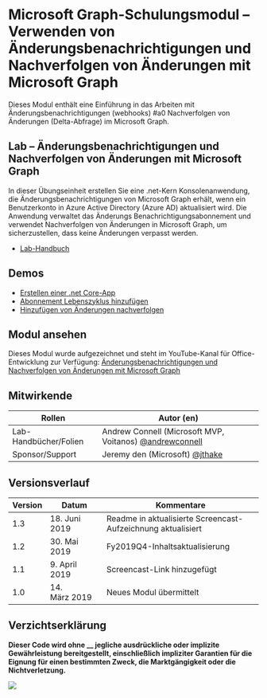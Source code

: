 # <a name="microsoft-graph-training-module---using-change-notifications-and-track-changes-with-microsoft-graph"></a>Microsoft Graph-Schulungsmodul – Verwenden von Änderungsbenachrichtigungen und Nachverfolgen von Änderungen mit Microsoft Graph

Dieses Modul enthält eine Einführung in das Arbeiten mit Änderungsbenachrichtigungen (webhooks) #a0 Nachverfolgen von Änderungen (Delta-Abfrage) im Microsoft Graph.

## <a name="lab---change-notifications-and-track-changes-with-the-microsoft-graph"></a>Lab – Änderungsbenachrichtigungen und Nachverfolgen von Änderungen mit Microsoft Graph

In dieser Übungseinheit erstellen Sie eine .net-Kern Konsolenanwendung, die Änderungsbenachrichtigungen von Microsoft Graph erhält, wenn ein Benutzerkonto in Azure Active Directory (Azure AD) aktualisiert wird. Die Anwendung verwaltet das Änderungs Benachrichtigungsabonnement und verwendet Nachverfolgen von Änderungen in Microsoft Graph, um sicherzustellen, dass keine Änderungen verpasst werden.

- [Lab-Handbuch](./Lab.md)

## <a name="demos"></a>Demos

- [Erstellen einer .net Core-App](./demos/01-create-application)
- [Abonnement Lebenszyklus hinzufügen](./demos/02-subscription-management)
- [Hinzufügen von Änderungen nachverfolgen](./demos/03-track-changes)

## <a name="watch-the-module"></a>Modul ansehen

Dieses Modul wurde aufgezeichnet und steht im YouTube-Kanal für Office-Entwicklung zur Verfügung: [Änderungsbenachrichtigungen und Nachverfolgen von Änderungen mit Microsoft Graph](https://youtu.be/fThiCZmIcMQ)

## <a name="contributors"></a>Mitwirkende

|        Rollen         |                                       Autor (en)                                       |
| -------------------- | ------------------------------------------------------------------------------------- |
| Lab-Handbücher/Folien | Andrew Connell (Microsoft MVP, Voitanos) [@andrewconnell](//github.com/andrewconnell) |
| Sponsor/Support    | Jeremy den (Microsoft) [@jthake](//github.com/jthake)                               |

## <a name="version-history"></a>Versionsverlauf

| Version |      Datum      |                     Kommentare                     |
| ------- | -------------- | ------------------------------------------------ |
| 1.3     | 18. Juni 2019  | Readme in aktualisierte Screencast-Aufzeichnung aktualisiert |
| 1.2     | 30. Mai 2019   | Fy2019Q4-Inhaltsaktualisierung                         |
| 1.1     | 9. April 2019  | Screencast-Link hinzugefügt                            |
| 1.0     | 14. März 2019 | Neues Modul übermittelt                             |

## <a name="disclaimer"></a>Verzichtserklärung

**Dieser Code wird ohne __ jegliche ausdrückliche oder implizite Gewährleistung bereitgestellt, einschließlich impliziter Garantien für die Eignung für einen bestimmten Zweck, die Marktgängigkeit oder die Nichtverletzung.**

<img src="https://telemetry.sharepointpnp.com/msgraph-training-changenotifications" />
